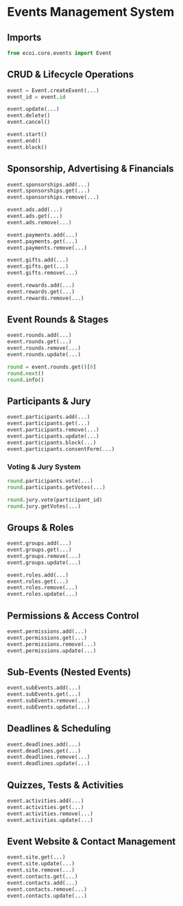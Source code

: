 # **Events Management System**  

## **Imports**  
```py
from ecoi.core.events import Event
```

## **CRUD & Lifecycle Operations**  
```py
event = Event.createEvent(...)
event_id = event.id

event.update(...)
event.delete()
event.cancel()

event.start()
event.end()
event.block()
```


## **Sponsorship, Advertising & Financials**  
```py
event.sponsorships.add(...)
event.sponsorships.get(...)
event.sponsorships.remove(...)

event.ads.add(...)
event.ads.get(...)
event.ads.remove(...)

event.payments.add(...)
event.payments.get(...)
event.payments.remove(...)

event.gifts.add(...)
event.gifts.get(...)
event.gifts.remove(...)

event.rewards.add(...)
event.rewards.get(...)
event.rewards.remove(...)
```

## **Event Rounds & Stages**  
```py
event.rounds.add(...)
event.rounds.get(...)
event.rounds.remove(...)
event.rounds.update(...)

round = event.rounds.get()[0]
round.next()
round.info()
```


## **Participants & Jury**  
```py
event.participants.add(...)
event.participants.get(...)
event.participants.remove(...)
event.participants.update(...)
event.participants.block(...)
event.participants.consentForm(...)
```

### **Voting & Jury System**  
```py
round.participants.vote(...)       
round.participants.getVotes(...)  

round.jury.vote(participant_id)  
round.jury.getVotes(...)           
```

## **Groups & Roles**  
```py
event.groups.add(...)
event.groups.get(...)
event.groups.remove(...)
event.groups.update(...)

event.roles.add(...)
event.roles.get(...)
event.roles.remove(...)
event.roles.update(...)
```

## **Permissions & Access Control**  
```py
event.permissions.add(...)
event.permissions.get(...)
event.permissions.remove(...)
event.permissions.update(...)
```

## **Sub-Events (Nested Events)**  
```py
event.subEvents.add(...)
event.subEvents.get(...)
event.subEvents.remove(...)
event.subEvents.update(...)
```

## **Deadlines & Scheduling**  
```py
event.deadlines.add(...)
event.deadlines.get(...)
event.deadlines.remove(...)
event.deadlines.update(...)
```

## **Quizzes, Tests & Activities**  
```py
event.activities.add(...)
event.activities.get(...)
event.activities.remove(...)
event.activities.update(...)
```

## **Event Website & Contact Management**  
```py
event.site.get(...)
event.site.update(...)
event.site.remove(...)
event.contacts.get(...)
event.contacts.add(...)
event.contacts.remove(...)
event.contacts.update(...)
```